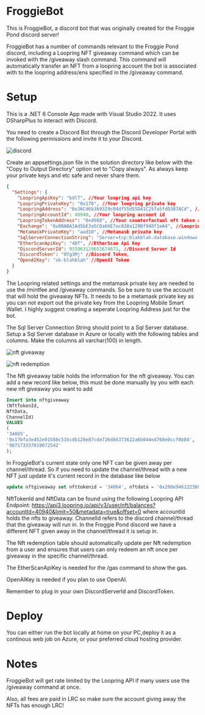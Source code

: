 # FroggieBot
This is FroggieBot, a discord bot that was originally created for the Froggie Pond discord server! 

FroggieBot has a number of commands relevant to the Froggie Pond discord, including a Loopring NFT giveaway command which can be invoked with the /giveaway slash command. This command will automatically transfer an NFT from a loopring account the bot is associated with to the loopring address/ens specified in the /giveaway command.

# Setup
This is a .NET 6 Console App made with Visual Studio 2022. It uses DSharpPlus to interact with Discord.

You need to create a Discord Bot through the Discord Developer Portal with the following permissions and invite it to your Discord.

![discord](https://user-images.githubusercontent.com/5258063/174226244-5e9b4298-e569-4b6f-be02-e9fb07b961a6.png)

Create an appsettings.json file in the solution directory like below with the "Copy to Output Directory" option set to "Copy always". As always keep your private keys and etc safe and never share them.

```json
{
  "Settings": {
    "LoopringApiKey": "kdlT", //Your loopring api key
    "LoopringPrivateKey": "0x176", //Your loopring private key
    "LoopringAddress": "0x36Cd6b3b9329c04df55d55D41C257a5fdD387ACd", //Your loopring address
    "LoopringAccountId": 40940, //Your loopring account id
    "LoopringTokenAddress": "0xd988", //Your counterfactual nft token address
    "Exchange": "0x0BABA1Ad5bE3a5C0a66E7ac838a129Bf948f1eA4", //Loopring Exchange address
    "MetamaskPrivateKey": "aad10", //Metamask private key
    "SqlServerConnectionString": "Server=tcp:blahblah.database.windows.net,1433;Initial Catalog=looprare;Persist Security Info=False;User ID=blah;Password=blah;MultipleActiveResultSets=False;Encrypt=True;TrustServerCertificate=False;Connection Timeout=30;", //SqlServer Connection String
    "EtherScanApiKey": "4DT", //EtherScan Api Key
    "DiscordServerId": 933963129652674671, //Discord Server Id
    "DiscordToken": "OTg3Mj" //Discord Token,
    "OpenAIKey": "sk-blahblah" //OpenAI Token
  }
}
```
The Loopring related settings and the metamask private key are needed to use the /mintfee and /giveaway commands. So be sure to use the account that will hold the giveaway NFTs. It needs to be a metamask private key as you can not export out the private key from the Loopring Mobile Smart Wallet. I highly suggest creating a seperate Loopring Address just for the bot.

The Sql Server Connection String should point to a Sql Server database. Setup a Sql Server database in Azure or locally with the following tables and columns. Make the columns all varchar(100) in length.

![nft giveaway](https://user-images.githubusercontent.com/5258063/174227346-8a06117c-49e4-41c1-9e86-bffc62b7bdb1.png)

![nft redemption](https://user-images.githubusercontent.com/5258063/174227363-da05986a-6514-4950-b9d6-8f8b232c4ad4.png)

The Nft giveaway table holds the information for the nft giveaway. You can add a new record like below, this must be done manually by you with each new nft giveaway you want to add

```sql
Insert into nftgiveaway
(NftTokenId,
NftData,
ChannelId)
VALUES
(
'34065',
'0x17bfa3e452e01588c51bcdb128e87cde726d04373622a6b044e4760e0ccf8b84',
'987173337019072542'
);
```

In FroggieBot's current state only one NFT can be given away per channel/thread. So if you need to update the channel/thread with a new NFT just update it's current record in the database like below

```sql
update nftgiveaway set nfttokenid = '34064', nftdata = '0x260e9461223687755f583ddec5d69be3d9f2de07ba8ef71dd642ee5808b8e4c0' where channelid = '987173337019072542';
```

NftTokenId and NftData can be found using the following Loopring API Endpoint: https://api3.loopring.io/api/v3/user/nft/balances?accountId=40940&limit=50&metadata=true&offset=0 where accountId holds the nfts to giveaway. ChannelId refers to the discord channel/thread that the giveaway will run in. In the Froggie Pond discord we have a different NFT given away in the channel/thread it is setup in.

The Nft redemption table should automatically update per Nft redemption from a user and ensures that users can only redeem an nft once per giveaway in the specific channel/thread.

The EtherScanApiKey is needed for the /gas command to show the gas.

OpenAIKey is needed if you plan to use OpenAI.

Remember to plug in your own DiscordServerId and DiscordToken.

# Deploy 
You can either run the bot locally at home on your PC,deploy it as a continous web job on Azure, or your preferred cloud hosting provider.

# Notes
FroggieBot will get rate limited by the Loopring API if many users use the /giveaway command at once.

Also, all fees are paid in LRC so make sure the account giving away the NFTs has enough LRC!

